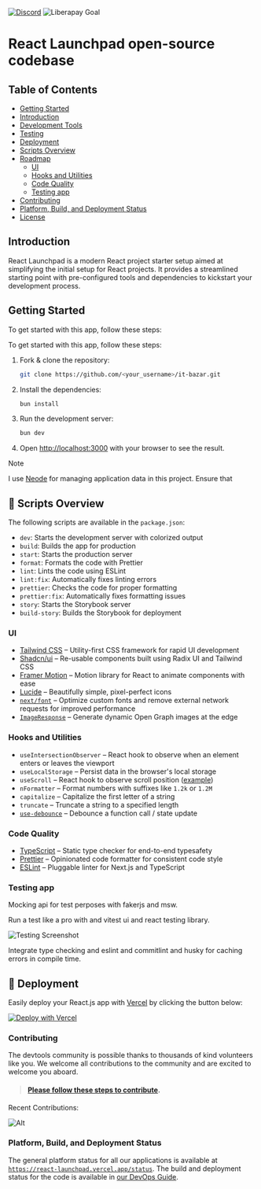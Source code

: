 <!-- ![Project Logo](https://github.com/alireza-akbarzadeh/react-launchpad/assets/82927248/1a5a95be-a826-4304-99ad-6ff9ec7a4de3) -->

[![Discord](https://img.shields.io/discord/1232660478027759668)](https://discord.gg/zSQGy8Aq)
![Liberapay Goal](https://img.shields.io/liberapay/goal/alireza-akbarzdeh.svg?logo=liberapay)

<p align="center">
  <h1>React Launchpad open-source codebase</h1>
</p>

## Table of Contents

- [Getting Started](#getting-started)
- [Introduction](#introduction)
- [Development Tools](#development-tools)
- [Testing](#testing)
- [Deployment](#deployment)
- [Scripts Overview](#scripts-overview)
- [Roadmap](#roadmap)
  - [UI](#ui)
  - [Hooks and Utilities](#hooks-and-utilities)
  - [Code Quality](#code-quality)
  - [Testing app](#testing-app)
- [Contributing](#contributing)
- [Platform, Build, and Deployment Status](#platform-build-and-deployment-status)
- [License](#license)

## Introduction

React Launchpad is a modern React project starter setup aimed at simplifying the initial setup for React projects. It provides a streamlined starting point with pre-configured tools and dependencies to kickstart your development process.

## Getting Started

To get started with this app, follow these steps:

To get started with this app, follow these steps:

1. Fork & clone the repository:

   ```bash
   git clone https://github.com/<your_username>/it-bazar.git
   ```

2. Install the dependencies:

   ```bash
   bun install
   ```

3. Run the development server:

   ```bash
   bun dev
   ```

4. Open [http://localhost:3000](http://localhost:3000) with your browser to see the result.

> [!NOTE]  
> I use [Neode](https://github.com/adam-cowley/neode) for managing application data in this project. Ensure that

## 📃 Scripts Overview

The following scripts are available in the `package.json`:

- `dev`: Starts the development server with colorized output
- `build`: Builds the app for production
- `start`: Starts the production server
- `format`: Formats the code with Prettier
- `lint`: Lints the code using ESLint
- `lint:fix`: Automatically fixes linting errors
- `prettier`: Checks the code for proper formatting
- `prettier:fix`: Automatically fixes formatting issues
- `story`: Starts the Storybook server
- `build-story`: Builds the Storybook for deployment
<!-- - `test`: Runs unit and integration tests
- `test:ui`: Runs end-to-end tests in headless mode
- `coverage`: checking for how many of your code is tested -->

<!-- ## Roadmap

- [ ] **Update documentation for installation & configuration**: This is currently a work in progress. Enhancing documentation ensures smoother onboarding for new contributors and users. Focus on clarity, completeness, and providing examples where necessary.\

- [ ] **Create a starter app and show how folder structure and explain how the project work**: This is currently a work in progress.

- [] **Enhance Testing Coverage**: Consider expanding test coverage, especially for critical functionalities. Incorporate unit tests, integration tests, and end-to-end tests to ensure robustness and reliability.

- [] **Streamline Development Workflow**: Evaluate the existing development process and tooling. Identify areas where automation can be introduced to streamline repetitive tasks and improve developer productivity.

- [] **Address Technical Debt**: Take time to address any accumulated technical debt. Refactor code, resolve code smells, and optimize performance to maintain codebase health and sustainability.

- [] **Community Engagement**: Foster community engagement by encouraging contributions, providing clear contribution guidelines, and actively participating in relevant forums or communities related to your project.

- [] **Accessibility and Internationalization**: Assess the accessibility and internationalization aspects of your project. Ensure that the application is accessible to users with disabilities and supports multiple languages for a broader user base.

- [] **Performance Optimization**: Continuously monitor and optimize application performance. Implement techniques such as code splitting, lazy loading, and caching to enhance user experience and reduce load times.

By following this roadmap and implementing the suggested improvements, you can enhance the overall quality, maintainability, and user satisfaction of your project. -->

### UI

- [Tailwind CSS](https://tailwindcss.com/) – Utility-first CSS framework for rapid UI development
- [Shadcn/ui](https://ui.shadcn.com/) – Re-usable components built using Radix UI and Tailwind CSS
- [Framer Motion](https://framer.com/motion) – Motion library for React to animate components with ease
- [Lucide](https://lucide.dev/) – Beautifully simple, pixel-perfect icons
- [`next/font`](https://nextjs.org/docs/basic-features/font-optimization) – Optimize custom fonts and remove external network requests for improved performance
- [`ImageResponse`](https://nextjs.org/docs/app/api-reference/functions/image-response) – Generate dynamic Open Graph images at the edge

### Hooks and Utilities

- `useIntersectionObserver` – React hook to observe when an element enters or leaves the viewport
- `useLocalStorage` – Persist data in the browser's local storage
- `useScroll` – React hook to observe scroll position ([example](https://github.com/mickasmt/precedent/blob/main/components/layout/navbar.tsx#L12))
- `nFormatter` – Format numbers with suffixes like `1.2k` or `1.2M`
- `capitalize` – Capitalize the first letter of a string
- `truncate` – Truncate a string to a specified length
- [`use-debounce`](https://www.npmjs.com/package/use-debounce) – Debounce a function call / state update

### Code Quality

- [TypeScript](https://www.typescriptlang.org/) – Static type checker for end-to-end typesafety
- [Prettier](https://prettier.io/) – Opinionated code formatter for consistent code style
- [ESLint](https://eslint.org/) – Pluggable linter for Next.js and TypeScript

### Testing app

Mocking api for test perposes with fakerjs and msw.

Run a test like a pro with and vitest ui and react testing library.

![Testing Screenshot](https://github.com/alireza-akbarzadeh/react-launchpad/assets/82927248/706d8d64-864a-4fda-b84b-2d61608acf54)

Integrate type checking and eslint and commitlint and husky for caching errors in compile time.

## 🚀 Deployment

Easily deploy your React.js app with [Vercel](https://vercel.com/new?utm_medium=default-template&filter=next.js&utm_source=github&utm_campaign=next-enterprise) by clicking the button below:

[![Deploy with Vercel](https://vercel.com/button)](https://vercel.com/new/git/external?repository-url=https://github.com/Blazity/next-enterprise)

### Contributing

The devtools community is possible thanks to thousands of kind volunteers like you. We welcome all contributions to the community and are excited to welcome you aboard.

> #### [Please follow these steps to contribute](https://react-launchpad.vercel.app/contribute).

Recent Contributions:

![Alt](https://repobeats.axiom.co/api/embed/1aef2bf4570efff1b67e8cd368d640180b823713.svg 'Repobeats analytics image')

### Platform, Build, and Deployment Status

The general platform status for all our applications is available at [`https://react-launchpad.vercel.app/status`](https://react-launchpad.vercel.app). The build and deployment status for the code is available in [our DevOps Guide](https://react-launchpad.vercel.app/devops).
